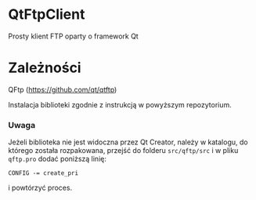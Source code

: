 # QtFtpClient
Prosty klient FTP oparty o framework Qt

# Zależności

QFtp (https://github.com/qt/qtftp)

Instalacja biblioteki zgodnie z instrukcją w powyższym repozytorium.

### Uwaga

Jeżeli biblioteka nie jest widoczna przez Qt Creator, należy w katalogu, do którego została rozpakowana, przejść do folderu `src/qftp/src` i w pliku `qftp.pro` dodać poniższą linię:

`CONFIG -= create_pri`

i powtórzyć proces.